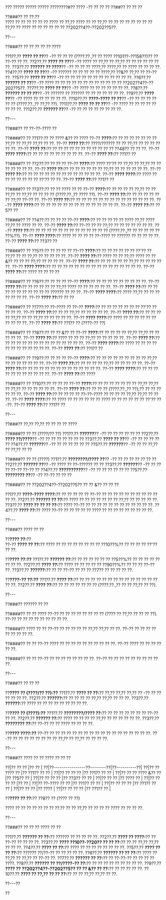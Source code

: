 ??? ????? ????? ????? ????????#?? ???? -?? ?? ?? ??
??##?? ?? ?? ??

??###?? ?? ??:??  
???? ?? ?? ?? ?? ?? ?? ???? ?? ??,?? ???? ?? ?? ??,?? ?? ?? ?? ?? ?? ?? ?? ?? ??,?? ?? ???? ?? ?? ?? ?? ?? ?? ??202??4??-??202??5??.

??---

??###?? ?? ?? ?? ?? ?? ????

??1??.?? **???? ?? ??**?? -?? ?? ?? ?? (????.??.,?? ?? ???? ??101??-??158??)?? ?? ??-?? ?? ??.
??2??.?? **???? ?? ??**?? -?? ???? ?? ??,?? ?? ??,?? ?? ?? ?? ?? ?? ?? ??.
??3??.?? **?????? ?? ????**?? -?? ?? ?? ?? ????,?? ????,?? ?? ???? ?? ?? ?? ??.
??4??.?? **???? ?? ??**?? -?? ?????? ?? ?? ?? ?? ?? ????,?? ??&?? ??,?? ?? ??-?? ??.
??5??.?? **???? ?? ??**?? -?? ?? ?? ?? ?? ?? ?? ?? ?? ?? ?? ?? ??.
??6??.?? **?????? ?? ??**?? -?? ???? ?? ?? ?? ?? ?? ?? ?? ?? ?? ?? ?? ?? ??202??4??-??202??5??.
??7??.?? **???? ?? ??**?? -?? ???? ?? ?? ?? ?? ?? ?? ??.
??8??.?? **?????? ?? ?? ??**?? -?? ?????? ?? ?????? ?? ?? ?? ?? ?? ?? ??.
??9??.?? **???? ??**?? -?? ???? ?? ?? ?? ?? ?? ??.
??10??.?? **????-???? ?? ??**?? -?? ?? ?? ?? ?? ?? ?? (????.??.,?? ??,?? ??).
??11??.?? **???? ?? ?? ??**?? -?? ???? ?? ?? ?? ?? ?? ?? ?? ??.
??12??.?? **?????? ??**?? -?? ?? ?? ?? ?? ?? ?? ?? ??.

??---

??###?? ?? ??-??-???? ??

??####?? ?? ??1??:?? ?? ???? &?? ?? ????
??-?? **????:**?? ?? ?? ?? ?? ?? ?? ?? ??,?? ?? ??,?? ??,?? ?? ??.
??-?? **???? ??:**?? ????/?????? ?? ?? ??;?? ?? ?? ?? ?? ?? ??.
??-?? **???? ??:**?? ?? ?? ?? ?? ?? ?? ?? ?? ?? ?? ?? ??48?? ?? ?? ??.
??-?? **???? ????:**?? ?? ?? ?? ?? ?? ?? ?? ?? ??.
??-?? **???? ??:**?? ??1?? ??

??####?? ?? ??2??:?? ?? ?? ??
??-?? **????:**?? ???? ??'?? ?? ??,?? ?? ??,?? ?? ?? ?? ?? ?? ?? ??.
??-?? **???? ??:**?? ?? ?? ?? ?? ?? ?? ??;?? ?? ?? ?? ?? ?? ??.
??-?? **???? ??:**?? ?? ?? ?? ?? ?? ?? ?? ?? ?? ?? ?? ?? ??.
??-?? **???? ????:**?? ???? ?? ?? ?? ?? ?? ?? ?? ??'?? ?? ??.
??-?? **???? ??:**?? ??1?? ??

??####?? ?? ??3??:?? ?? ?? ???? ?? ??
??-?? **????:**?? ?? ?? ?? ?? ??,?? ?? ?? ??,?? ?? ??,?? ?? ?? ?? ?? (????.??.,?? ???? ??).
??-?? **???? ??:**?? ?? ?? ?? ?? ?? ?? ??;?? ??-?? ??.
??-?? **???? ??:**?? ?? ?? ?? ?? ?? ?? ?? ?? ?? ?? ?? ?? ?? ??.
??-?? **???? ????:**?? ?? ?? ?? ?? ?? ?? ?? ?? ?? ?? ?? ?? ?? ??.
??-?? **???? ??:**?? ??5?? ??

??####?? ?? ??4??:?? ?? ?? ??
??-?? **????:**?? ?? ?? ?? ?? ?? ???? ??,?? ???? ??,?? ?? ???? ?? ??.
??-?? **???? ??:**?? ??-?? ?? ?? ??;?? ?? ?? ?? ?? ?? ?? ??.
??-?? **???? ??:**?? ?? ?? ?? ?? ?? ?? ?? ?? ?? ?? ?? ?? ?? (????.??.,?? ?? ?? ?? ?? ?? ??%??).
??-?? **???? ????:**?? ???? ?? ?? ?? ?? ??-???? ?? ?????? ?? ?? ?? ?? ??.
??-?? **???? ??:**?? ??3?? ??

??####?? ?? ??5??:?? ?? ?? ?? ??
??-?? **????:**?? ?? ?? ?? ?? ?? ?? ??'?? ?? ??,?? ?? ?? ??,?? ?? ?? ?? ?? ??.
??-?? **???? ??:**?? ???? ?? ?? ??;?? ???? ?? ??&?? ?? ?? ?? ??;?? ?? ?? ?? ??.
??-?? **???? ??:**?? ?? ?? ?? ?? ?? ??,?? ?? ?? ?? ?? ??.
??-?? **???? ????:**?? ?? ?? ?? ?? ?? ?? ?? ?? ?? ?? ?? ?? ?? ?? ?? ??.
??-?? **???? ??:**?? ???? ?? ?? ?? ??

??####?? ?? ??6??:?? ?? ?? ??
??-?? **????:**?? ?? ?? ?? ?? ?? ?? ?? ?? ??.
??-?? **???? ??:**?? ?? ?? ?? ?? ?? ??;?? ???? ?? ?? ?? ?? ?? ??.
??-?? **???? ??:**?? ?? ?? ?? ?? ?? ?? ?? ?? ?? ?? ?????? ?? ?? ??.
??-?? **???? ????:**?? ???? ??,?? ?? ?? ?? ?? ?? ?? ??.
??-?? **???? ??:**?? ?? ??

??####?? ?? ??7??:?? ??-???? ??
??-?? **????:**?? ?? ?? ?? ?? ?? ?? ?? ??'?? ?? ?? ?? ??.
??-?? **???? ??:**?? ?? ?? ??;?? ?? ?? ?? ?? ??.
??-?? **???? ??:**?? ?? ?? ?? ?? ??,?? ?? ?? ??,?? ?? ?? ?? ?? ??.
??-?? **???? ????:**?? ???? ?? ?? ?? ?? ?? ?? ?? ?? ?? ??.
??-?? **???? ??:**?? ??1?? ?? (????-?? ??)

??####?? ?? ??8??:?? ?? ?? &?? ??
??-?? **????:**?? ?? ?? ?? ?? ??,?? ??,?? ?? ?? ?? ?? ??.
??-?? **???? ??:**?? ???? ?? ?? ?? ??;?? ?? ?? ?? ?? ??.
??-?? **???? ??:**?? ?? ?? ?? ?? ?? ?? ?? ?? ?? ?? ?? ?? ?? ??.
??-?? **???? ????:**?? ???? ?? ?? ?? ?? ?? ?? ?? ?? ?? ?? ?? ??.
??-?? **???? ??:**?? ??1?? ??

??####?? ?? ??9??:?? ?? ?? ??
??-?? **????:**?? ?? ?? ?? ?? ?? ?? ?? ?? ?? ??,?? ?? ?? ?? ?? ?? ?? ??.
??-?? **???? ??:**?? ?? ?? ?? ?? ??;?? ?? ?? ?? ?? ??.
??-?? **???? ??:**?? ?? ?? ?? ?? ?? ?? ?? ?? ?? ?? ?? ?? ??.
??-?? **???? ????:**?? ?? ?? ?? ?? ?? ?? ?? ?? ?? ?? ??.
??-?? **???? ??:**?? ????

??####?? ?? ??10??:?? ?? ?? ??
??-?? **????:**?? ?? ?? ?? ?? ?? ?? ?? ??,?? ??,?? ?? ??,?? ?? ?? ?? ?? ?? ??.
??-?? **???? ??:**?? ?? ?? ?? (????.??.,?? ??);?? ?? ?? ?? ?? ?? ??.
??-?? **???? ??:**?? ?? ?? ?? ?? ??-??-???? ?? ?? ?? ?? ??,?? ??,?? ?? ?? ??.
??-?? **???? ????:**?? ?? ???? ?? ?? ?? ?? ?? ?? ???? ?? ?? ?? ?? ?? ?? ??'?? ??-??.
??-?? **???? ??:**?? ??1?? ??

??---

??###?? ??,?? ??,?? ?? ?? ?? ?? ????

??####?? ?? ?? (????/?? ??)
??1??.?? **??????**?? -?? ?? ?? ?? ?? ?? ??
??2??.?? **???? ??/????**?? -?? ?? ?? ?? ?? ?? ?? ??
??3??.?? **???? ?? ??**?? -?? ?? ?? ?? ?? ??
??4??.?? **??????**?? -?? ?? ?? ?? ?? ?? ??
??5??.?? **??????**?? -?? ?? ?? ??,?? ?? ??,?? ?? ??

??####?? ?? ?? (????)
??1??.?? **????????/???? ??**?? -?? ?? ?? ?? ?? ?? ?? ??
??2??.?? **?????? ??**?? -?? ???? ?? ??-?????? ?? ??
??3??.?? **??????**?? -?? ?? ?? ?? ??-?? ??-?? ??
??4??.?? **??????????**?? -?? ?? ?? ?? ?? ?? ??
??5??.?? **???????? ??**?? -?? ??-?? ?? ?? ??

??####?? ?? ??202??4??-??202??5?? ?? ?? &?? ?? ?? ??

??1??.?? **????-???? ????:**?? ?? ?? ?? ?? ?? ??-?? ?? ?? ?? ?? ?? ?? ?? ?? ?? ?? ?? ??.
??2??.?? **?????? ?? ??:**?? ???? ?? ?? ?? ?? ?? ?? ?? ??,?? ?? ?? ?? ?? ??.
??3??.?? **???? ?? ?? ?? ??:**?? ???? ??-?? ?? ?? ?? ?? ?? ?? ?? ?? ?? ?? ?? ??.
??4??.?? **???? ??:**?? ???? ??-?? ?? ?? ?? ?? ?? ???? ?? ?? ?? ?? ?? ?? ?? ?? ??.

??---

??###?? ???? ?? ??

??**???? ??:**??  
??-?? **???? ?? ??:**?? ???? ?? ?? ?? ?? ?? ?? ?? ?? ??10??%?? ?? ?? ?? ?? ??'?? ?? ??.

??**???? ??:??**
??1??.?? **?????? ??:**?? ?? ?? ?? ?? ?? ?? ??5??%?? ?? ?? ?? ?? ?? ?? ?? ??.
??2??.?? **???? ??:**?? ???? ?? ?? ?? ?? ?? ??90??%?? ?? ?? ?? ??-?? ??.
??3??.?? **??????:**?? ?? ?? ??-?? ?? ?? ?? ??7?? ?? ?? ?? ?? ??.

??**????-?? ??:??**
??1??.?? **???? ??:**?? ?? ?? ?? ?? ?? ?? ?? ?? ?? ?? ?? ?? ?? ?? ?? ??.
??2??.?? **???? ??:**?? ?? ?? ?? ?? ?? ?? ?? (????.??.,?? ?? ?? ??,?? ?? ??).

??---

??###?? ?????? ?? ??

??####?? ?? ?? ????
??-?? ?? ?? ?? ?? ?? ?? ?? ?? (???? ?? ??,?? ?? ?? ?? ??).
??-?? ?? ?? ?? ?? ?? ?? ?? ?? ??.

??####?? ???? ?? ??
??-?? ?? ?? ?? ?? ?? ??,?? ??,?? ?? ??.
??-?? ?? ?? ?? ?? ?? ?? ?? ?? ??.

??####?? ?? ??
??-?? ???? ?? ?? ?? ?? ?? ?? ?? ?? ?? ??.
??-?? ???? ?? ?? ?? ?? ?? ??.

??####?? ?? ??
??-?? ?? ?? ?? ?? ?? ?? ?? ??.
??-?? ?? ?? ?? ?? ?? ?? ?? ?? ?? ??.

??---

??###?? ?? ?? ??

??**???? ?? (????/?? ??):??**
??1??.?? **???? ?? ??:**?? ??,?? ??,?? ??,?? ?? -?? ?? ?? ?? ?? ?? ??.
??2??.?? **??????:**?? ?? ?? ?? ?? ??,?? ??,?? ?? ?? ??.
??3??.?? **??????:**?? ???? ?? ?? ?? ?? ?? ?? ?? ?? ??.

??**???? ?? (????):??**
??1??.?? **????????/???? ??:**?? ?? ?? ?? ?? ?? ?? ?? ??-?? ?? ??.
??2??.?? **?????? ??:**?? ???? ?? ?? ?? ?? ??,?? ?? ?? ?? ?? ?? ??.
??3??.?? **???????? ??:**?? ??-?? ?? ?? ???? ?? ?? ?? ??.

??**???? ????:??**
??-?? ?? ?? ?? ?? ?? ?? ?? ?? ?? ?? ?? ?? ?? ?? ?? ?? ?? ??.
??-?? ?? ?? ?? ?? ?? ?? ?? ?? ??,?? ?? ??,?? ?? ?? ?? ??.

??---

??###?? ???? ?? ?? ???? ?? ?? ??

??|?? ??                 ?? |?? ?? |
??|??----------------??--------??|??----------??|
??|?? ?? ????     ?? |?? ??1?? ??  ?? |
??|?? ?? ?? ?? |?? ??1?? ??  ?? |
??|?? ?? ?? ???? &?? ?? |?? ??5?? ?? |
??|?? ?? ?? ?? |?? ??3?? ?? ?? |
??|?? ??        ?? |?? ???? ?? |
??|?? ?? ??    ?? |?? ?? |
??|?? ??-???? ??       ?? |?? ??1?? ??  ?? |
??|?? ?? ??     ?? |?? ??1?? ??  ?? |
??|?? ?? ?? |?? ???? |
??|?? ?? ?? ?? |?? ??1?? ?? |

??**???? ?? ??:**?? ??8?? ?? (???? ?? ??)

???? ?? ?? ?? ?? ?? ?? ?? ??.?? ?? ?? ??,?? ?? ?? ?? ?? ???? ?? ?? ?? ??.

??---

??###?? ?? ?? ?? ???? ?? ??

??1??.?? **?????? ?? ??:**?? ?????? ?? ?? ?? ?? ??.
??2??.?? **???? ?? ????:**?? ?? ??-?? ?? ?? ?? ??.
??3??.?? **???? ??10??-??20?? ?? ?? ??:**?? ?? ?? ??,?? ??,?? ?? ?? ??.
??4??.?? **???? ?? ??:**?? ???? ?? ?? ?? ?? ?? ?? ?? ??.
??5??.?? **???? ?? ?? ??:**?? ?????? ??/??-?? ?? ?? ?? ?? ??.
??6??.?? **?????? ?? ?? ??:**?? ???? ?? ??,?? ?? ??,?? ?? ??-?? ??.
??7??.?? **?????? ?? ??:**?? ?? ??-??-?? ?? ?? ?? ?? ????.
??8??.?? **?????? ?? ??/????-?? ??:**?? ?? ?? ?? ?? ?? ?? ?? ?? ??.
??9??.?? **???? ?? ??202??4??-??202??5?? ?? ?? &?? ?? ??:**?? ?? ?? ?? ?? ??.
??10??.?? **???? ?? ??,?? ?? ?? ??:**?? ?? ?? ??,?? ??,?? ?? ??.

??---??

??